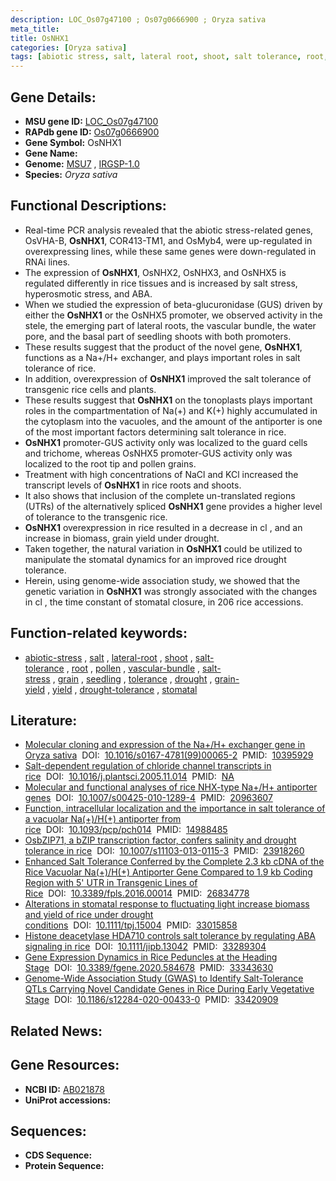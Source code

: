 ```yaml
---
description: LOC_Os07g47100 ; Os07g0666900 ; Oryza sativa
meta_title:
title: OsNHX1
categories: [Oryza sativa]
tags: [abiotic stress, salt, lateral root, shoot, salt tolerance, root, pollen, vascular bundle, salt stress, grain, seedling, tolerance, drought, grain yield, yield, drought tolerance, stomatal]
---
```


## Gene Details:
- **MSU gene ID:** [LOC_Os07g47100](http://rice.uga.edu/cgi-bin/ORF_infopage.cgi?orf=LOC_Os07g47100)  
- **RAPdb gene ID:** [Os07g0666900](https://rapdb.dna.affrc.go.jp/locus/?name=Os07g0666900)  
- **Gene Symbol:** OsNHX1
- **Gene Name:**
- **Genome:**  [MSU7](http://rice.uga.edu/)&nbsp;,&nbsp;[IRGSP-1.0](https://rapdb.dna.affrc.go.jp/download/irgsp1.html)
- **Species:** *Oryza sativa*

## Functional Descriptions:
   - Real-time PCR analysis revealed that the abiotic stress-related genes, OsVHA-B, **OsNHX1**, COR413-TM1, and OsMyb4, were up-regulated in overexpressing lines, while these same genes were down-regulated in RNAi lines.
   - The expression of **OsNHX1**, OsNHX2, OsNHX3, and OsNHX5 is regulated differently in rice tissues and is increased by salt stress, hyperosmotic stress, and ABA.
   - When we studied the expression of beta-glucuronidase (GUS) driven by either the **OsNHX1** or the OsNHX5 promoter, we observed activity in the stele, the emerging part of lateral roots, the vascular bundle, the water pore, and the basal part of seedling shoots with both promoters.
   - These results suggest that the product of the novel gene, **OsNHX1**, functions as a Na+/H+ exchanger, and plays important roles in salt tolerance of rice.
   - In addition, overexpression of **OsNHX1** improved the salt tolerance of transgenic rice cells and plants.
   - These results suggest that **OsNHX1** on the tonoplasts plays important roles in the compartmentation of Na(+) and K(+) highly accumulated in the cytoplasm into the vacuoles, and the amount of the antiporter is one of the most important factors determining salt tolerance in rice.
   - **OsNHX1** promoter-GUS activity only was localized to the guard cells and trichome, whereas OsNHX5 promoter-GUS activity only was localized to the root tip and pollen grains.
   - Treatment with high concentrations of NaCl and KCl increased the transcript levels of **OsNHX1** in rice roots and shoots.
   - It also shows that inclusion of the complete un-translated regions (UTRs) of the alternatively spliced **OsNHX1** gene provides a higher level of tolerance to the transgenic rice.
   - **OsNHX1** overexpression in rice resulted in a decrease in <a6><d3>cl , and an increase in biomass, grain yield under drought.
   - Taken together, the natural variation in **OsNHX1** could be utilized to manipulate the stomatal dynamics for an improved rice drought tolerance.
   - Herein, using genome-wide association study, we showed that the genetic variation in **OsNHX1** was strongly associated with the changes in <a6><d3>cl , the time constant of stomatal closure, in 206 rice accessions.

## Function-related keywords:
   - [abiotic-stress](/tags/abiotic-stress/)&nbsp;,&nbsp;[salt](/tags/salt/)&nbsp;,&nbsp;[lateral-root](/tags/lateral-root/)&nbsp;,&nbsp;[shoot](/tags/shoot/)&nbsp;,&nbsp;[salt-tolerance](/tags/salt-tolerance/)&nbsp;,&nbsp;[root](/tags/root/)&nbsp;,&nbsp;[pollen](/tags/pollen/)&nbsp;,&nbsp;[vascular-bundle](/tags/vascular-bundle/)&nbsp;,&nbsp;[salt-stress](/tags/salt-stress/)&nbsp;,&nbsp;[grain](/tags/grain/)&nbsp;,&nbsp;[seedling](/tags/seedling/)&nbsp;,&nbsp;[tolerance](/tags/tolerance/)&nbsp;,&nbsp;[drought](/tags/drought/)&nbsp;,&nbsp;[grain-yield](/tags/grain-yield/)&nbsp;,&nbsp;[yield](/tags/yield/)&nbsp;,&nbsp;[drought-tolerance](/tags/drought-tolerance/)&nbsp;,&nbsp;[stomatal](/tags/stomatal/)

## Literature:
   - [Molecular cloning and expression of the Na+/H+ exchanger gene in Oryza sativa](https://www.doi.org/10.1016/s0167-4781(99)00065-2)&nbsp;&nbsp;DOI:&nbsp;&nbsp;[10.1016/s0167-4781(99)00065-2](https://www.doi.org/10.1016/s0167-4781(99)00065-2)&nbsp;&nbsp;PMID:&nbsp;&nbsp;[10395929](https://pubmed.ncbi.nlm.nih.gov/10395929/)
   - [Salt-dependent regulation of chloride channel transcripts in rice](https://www.doi.org/10.1016/j.plantsci.2005.11.014)&nbsp;&nbsp;DOI:&nbsp;&nbsp;[10.1016/j.plantsci.2005.11.014](https://www.doi.org/10.1016/j.plantsci.2005.11.014)&nbsp;&nbsp;PMID:&nbsp;&nbsp;[NA](https://pubmed.ncbi.nlm.nih.gov/NA/)
   - [Molecular and functional analyses of rice NHX-type Na+/H+ antiporter genes](https://www.doi.org/10.1007/s00425-010-1289-4)&nbsp;&nbsp;DOI:&nbsp;&nbsp;[10.1007/s00425-010-1289-4](https://www.doi.org/10.1007/s00425-010-1289-4)&nbsp;&nbsp;PMID:&nbsp;&nbsp;[20963607](https://pubmed.ncbi.nlm.nih.gov/20963607/)
   - [Function, intracellular localization and the importance in salt tolerance of a vacuolar Na(+)/H(+) antiporter from rice](https://www.doi.org/10.1093/pcp/pch014)&nbsp;&nbsp;DOI:&nbsp;&nbsp;[10.1093/pcp/pch014](https://www.doi.org/10.1093/pcp/pch014)&nbsp;&nbsp;PMID:&nbsp;&nbsp;[14988485](https://pubmed.ncbi.nlm.nih.gov/14988485/)
   - [OsbZIP71, a bZIP transcription factor, confers salinity and drought tolerance in rice](https://www.doi.org/10.1007/s11103-013-0115-3)&nbsp;&nbsp;DOI:&nbsp;&nbsp;[10.1007/s11103-013-0115-3](https://www.doi.org/10.1007/s11103-013-0115-3)&nbsp;&nbsp;PMID:&nbsp;&nbsp;[23918260](https://pubmed.ncbi.nlm.nih.gov/23918260/)
   - [Enhanced Salt Tolerance Conferred by the Complete 2.3 kb cDNA of the Rice Vacuolar Na(+)/H(+) Antiporter Gene Compared to 1.9 kb Coding Region with 5' UTR in Transgenic Lines of Rice](https://www.doi.org/10.3389/fpls.2016.00014)&nbsp;&nbsp;DOI:&nbsp;&nbsp;[10.3389/fpls.2016.00014](https://www.doi.org/10.3389/fpls.2016.00014)&nbsp;&nbsp;PMID:&nbsp;&nbsp;[26834778](https://pubmed.ncbi.nlm.nih.gov/26834778/)
   - [Alterations in stomatal response to fluctuating light increase biomass and yield of rice under drought conditions](https://www.doi.org/10.1111/tpj.15004)&nbsp;&nbsp;DOI:&nbsp;&nbsp;[10.1111/tpj.15004](https://www.doi.org/10.1111/tpj.15004)&nbsp;&nbsp;PMID:&nbsp;&nbsp;[33015858](https://pubmed.ncbi.nlm.nih.gov/33015858/)
   - [Histone deacetylase HDA710 controls salt tolerance by regulating ABA signaling in rice](https://www.doi.org/10.1111/jipb.13042)&nbsp;&nbsp;DOI:&nbsp;&nbsp;[10.1111/jipb.13042](https://www.doi.org/10.1111/jipb.13042)&nbsp;&nbsp;PMID:&nbsp;&nbsp;[33289304](https://pubmed.ncbi.nlm.nih.gov/33289304/)
   - [Gene Expression Dynamics in Rice Peduncles at the Heading Stage](https://www.doi.org/10.3389/fgene.2020.584678)&nbsp;&nbsp;DOI:&nbsp;&nbsp;[10.3389/fgene.2020.584678](https://www.doi.org/10.3389/fgene.2020.584678)&nbsp;&nbsp;PMID:&nbsp;&nbsp;[33343630](https://pubmed.ncbi.nlm.nih.gov/33343630/)
   - [Genome-Wide Association Study (GWAS) to Identify Salt-Tolerance QTLs Carrying Novel Candidate Genes in Rice During Early Vegetative Stage](https://www.doi.org/10.1186/s12284-020-00433-0)&nbsp;&nbsp;DOI:&nbsp;&nbsp;[10.1186/s12284-020-00433-0](https://www.doi.org/10.1186/s12284-020-00433-0)&nbsp;&nbsp;PMID:&nbsp;&nbsp;[33420909](https://pubmed.ncbi.nlm.nih.gov/33420909/)

## Related News:

## Gene Resources:
- **NCBI ID:**  [AB021878](http://www.ncbi.nlm.nih.gov/nuccore/AB021878)
- **UniProt accessions:** [](https://www.uniprot.org/uniprotkb//entry)

## Sequences:
- **CDS Sequence:**
- **Protein Sequence:**
